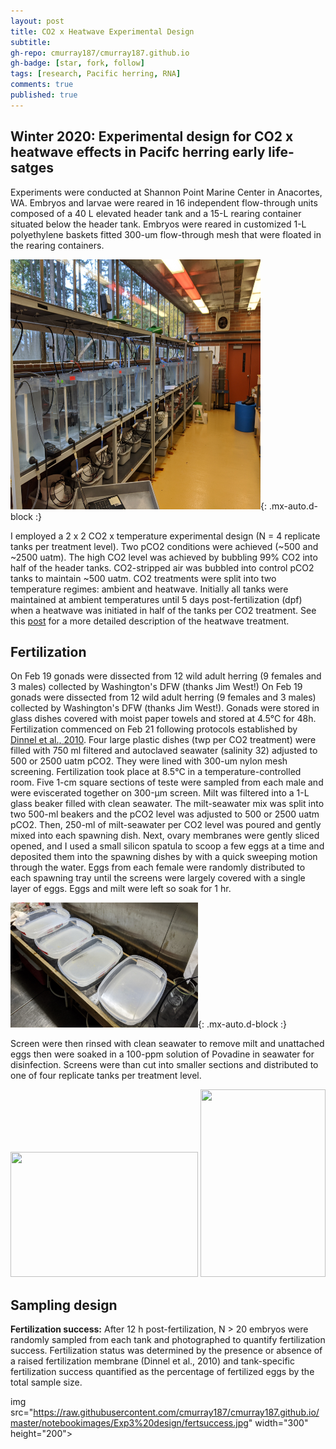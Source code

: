 ```yaml
---
layout: post
title: CO2 x Heatwave Experimental Design
subtitle: 
gh-repo: cmurray187/cmurray187.github.io
gh-badge: [star, fork, follow]
tags: [research, Pacific herring, RNA]
comments: true
published: true
---
```


## Winter 2020: Experimental design for CO2 x heatwave effects in Pacifc herring early life-satges


Experiments were conducted at Shannon Point Marine Center in Anacortes, WA. Embryos and larvae were reared in 16 independent flow-through units composed of a 40 L elevated header tank and a 15-L rearing container situated below the header tank. Embryos were reared in customized 1-L polyethylene baskets fitted 300-um flow-through mesh that were floated in the rearing containers. 

<img src="https://raw.githubusercontent.com/cmurray187/cmurray187.github.io/master/notebookimages/Exp3%20design/setup_image.jpg" width="400" height="400">{: .mx-auto.d-block :}

I employed a 2 x 2 CO2 x temperature experimental design (N = 4 replicate tanks per treatment level). Two pCO2 conditions were achieved (~500 and ~2500 uatm). The high CO2 level was achieved by bubbling 99% CO2 into half of the header tanks. CO2-stripped air was bubbled into control pCO2 tanks to maintain ~500 uatm. CO2 treatments were split into two temperature regimes: ambient and heatwave. Initially all tanks were maintained at ambient temperatures until 5 days post-fertilization (dpf) when a heatwave was initiated in half of the tanks per CO2 treatment. See this [post](https://cmurray187.github.io/2020-06-13-Heatwaves/) for a more detailed description of the heatwave treatment. 

## Fertilization

On Feb 19 gonads were dissected from 12 wild adult herring (9 females and 3 males) collected by Washington's DFW (thanks Jim West!) On Feb 19 gonads were dissected from 12 wild adult herring (9 females and 3 males) collected by Washington's DFW (thanks Jim West!). Gonads were stored in glass dishes covered with moist paper towels and stored at 4.5°C for 48h.  Fertilization commenced on Feb 21 following protocols established by [Dinnel et al., 2010](https://link.springer.com/article/10.1007/s00244-010-9600-8). Four large plastic dishes (twp per CO2 treatment) were filled with 750 ml filtered and autoclaved seawater (salinity 32) adjusted to 500 or 2500 uatm pCO2. They were lined with 300-um nylon mesh screening. Fertilization took place at 8.5°C in a temperature-controlled room. Five 1-cm square sections of teste were sampled from each male and were eviscerated together on 300-µm screen. Milt was filtered into a 1-L glass beaker filled with clean seawater. The milt-seawater mix was split into two 500-ml beakers and the pCO2 level was adjusted to 500 or 2500 uatm pCO2. Then, 250-ml of milt-seawater per CO2 level was poured and gently mixed into each spawning dish. Next, ovary membranes were gently sliced opened, and I used a small silicon spatula to scoop a few eggs at a time and deposited them into the spawning dishes by with a quick sweeping motion through the water. Eggs from each female were randomly distributed to each spawning tray until the screens were largely covered with a single layer of eggs. Eggs and milt were left so soak for 1 hr. 

<img src="https://raw.githubusercontent.com/cmurray187/cmurray187.github.io/master/notebookimages/Exp3%20design/embryo%20sheets.jpg" width="300" height="200">{: .mx-auto.d-block :}

Screen were then rinsed with clean seawater to remove milt and unattached eggs then were soaked in a 100-ppm solution of Povadine in seawater for disinfection. Screens were than cut into smaller sections and distributed to one of four replicate tanks per treatment level. 


<img src="https://raw.githubusercontent.com/cmurray187/cmurray187.github.io/master/notebookimages/Exp3%20design/povadine%20eggs.jpg" width="300" height="200">                                                                                 <img src="https://raw.githubusercontent.com/cmurray187/cmurray187.github.io/master/notebookimages/Exp3%20design/egg%20sheet.jpg" width="200" height="300">


## Sampling design

**Fertilization success:** After 12 h post-fertilization, N > 20 embryos were randomly sampled from each tank and photographed to quantify fertilization success. Fertilization status was determined by the presence or absence of a raised fertilization membrane (Dinnel et al., 2010) and tank-specific fertilization success quantified as the percentage of fertilized eggs by the total sample size. 

img src="https://raw.githubusercontent.com/cmurray187/cmurray187.github.io/master/notebookimages/Exp3%20design/fertsuccess.jpg" width="300" height="200">        

